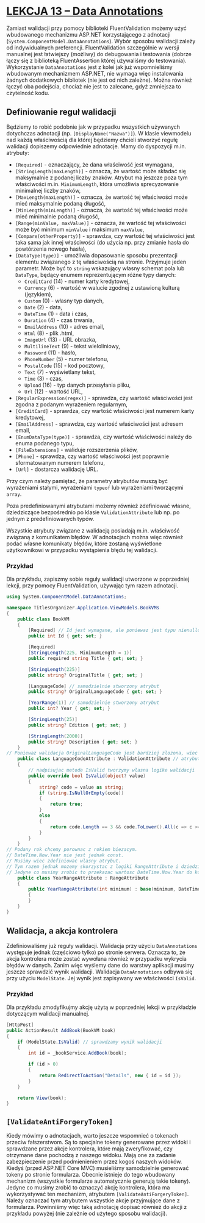 # [LEKCJA 13 – Data Annotations](https://kurs.szkoladotneta.pl/zostan-programista-asp-net/tydzien-8-od-widoku-do-modelu/lekcja-13-data-annotations/)
Zamiast walidacji przy pomocy biblioteki FluentValidation możemy użyć wbudowanego mechanizmu ASP.NET korzystającego z adnotacji (`System.ComponentModel.DataAnnotations`). Wybór sposobu walidacji zależy od indywidualnych preferencji. FluentValidation szczególnie w wersji manualnej jest łatwiejszy (możliwy) do debugowania i testowania (dobrze łączy się z biblioteką FluentAssertion której używaliśmy do testowania). Wykorzystanie `DataAnnotations` jest z kolei jak już wspomnieliśmy wbudowanym mechanizmem ASP.NET, nie wymaga więc instalowania żadnych dodatkowych bibliotek (nie jest od nich zależne). Można również łączyć oba podejścia, chociaż nie jest to zalecane, gdyż zmniejsza to czytelność kodu.
## Definiowanie reguł walidacji
Będziemy to robić podobnie jak w przypadku wszystkich używanych dotychczas adnotacji (np. `[DisplayName("Nazwa")]`). W klasie viewmodelu nad każdą właściwością dla której będziemy chcieli stworzyć regułę walidacji dopiszemy odpowiednie adnotacje. Mamy do dyspozycji m.in. atrybuty:
* `[Required]` - oznaczający, że dana właściwość jest wymagana,
* `[StringLength(maxLength)]` - oznacza, że wartość może składać się maksymalnie z podanej liczby znaków. Atrybut ma jeszcze poza tym właściwości m.in. `MinimumLength`, która umożliwia sprecyzowanie minimalnej liczby znaków,
* `[MaxLength(maxLength)]` - oznacza, że wartość tej właściwości może mieć maksymalnie podaną długość,
* `[MinLength(minLength)]` - oznacza, że wartość tej właściwości może mieć minimalnie podaną długość,
* `[Range(minValue, maxValue)]` - oznacza, że wartość tej właściwości może być minimum `minValue` i maksimum `maxValue`,
* `[Compare(otherProperty)]` - sprawdza, czy wartość tej właściwości jest taka sama jak innej właściwości (do użycia np. przy zmianie hasła do powtórzenia nowego hasła),
* `[DataType(type)]` - umożliwia dopasowanie sposobu prezentacji elementu związanego z tę właściwością na stronie. Przyjmuje jeden parametr. Może być to `string` wskazujący własny schemat pola lub `DataType`, będący enumem reprezentującym różne typy danych:
    * `CreditCard` (14) - numer karty kredytowej,
    * `Currency` (6) - wartość w walucie zgodnej z ustawioną kulturą (językiem),
    * `Custom` (0) - własny typ danych,
    * `Date` (2) - data,
    * `DateTime` (1) - data i czas,
    * `Duration` (4) - czas trwania,
    * `EmailAddress` (10) - adres email,
    * `Html` (8) - plik .html,
    * `ImageUrl` (13) - URL obrazka,
    * `MultilineText` (9) - tekst wieloliniowy,
    * `Password` (11) - hasło,
    * `PhoneNumber` (5) - numer telefonu,
    * `PostalCode` (15) - kod pocztowy,
    * `Text` (7) - wyświetlany tekst,
    * `Time` (3) - czas,
    * `Upload` (16) - typ danych przesyłania pliku,
    * `Url` (12) - wartość URL,
* `[RegularExpression(regex)]` - sprawdza, czy wartość właściwości jest zgodna z podanym wyrażeniem regularnym,
* `[CreditCard]` - sprawdza, czy wartość właściwości jest numerem karty kredytowej,
* `[EmailAddress]` - sprawdza, czy wartość właściwości jest adresem email,
* `[EnumDataType(type)]` - sprawdza, czy wartość właściwości należy do enuma podanego typu,
* `[FileExtensions]` - waliduje rozszerzenia plików,
* `[Phone]` - sprawdza, czy wartość właściwości jest poprawnie sformatowanym numerem telefonu,
* `[Url]` - dostarcza walidację URL.

Przy czym należy pamiętać, że parametry atrybutów muszą być wyrażeniami stałymi, wyrażeniami `typeof` lub wyrażeniami tworzącymi `array`.

Poza predefiniowanymi atrybutami możemy również zdefiniować własne, dziedziczące bezpośrednio po klasie `ValidationAttribute` lub np. po jednym z predefiniowanych typów.

Wszystkie atrybuty związane z walidacją posiadają m.in. właściwość związaną z komunikatem błędów. W adnotacjach można więc również podać własne komunikaty błędów, które zostaną wyświetlone użytkownikowi w przypadku wystąpienia błędu tej walidacji.
### Przykład
Dla przykładu, zapiszmy sobie reguły walidacji utworzone w poprzedniej lekcji, przy pomocy FluentValidation, używając tym razem adnotacji.
```csharp
using System.ComponentModel.DataAnnotations;

namespace TitlesOrganizer.Application.ViewModels.BookVMs
{
    public class BookVM
    {
        [Required] // Id jest wymagane, ale poniewaz jest typu nienullowalnego, wiec nie trzeba nawet podawac tego atrybutu, bo jest to wowczas zachowanie domyslne
        public int Id { get; set; }

        [Required]
        [StringLength(225, MinimumLength = 1)]
        public required string Title { get; set; }

        [StringLength(225)]
        public string? OriginalTitle { get; set; }

        [LanguageCode] // samodzielnie stworzony atrybut
        public string? OriginalLanguageCode { get; set; }

        [YearRange(1)] // samodzielnie stworzony atrybut
        public int? Year { get; set; }

        [StringLength(25)]
        public string? Edition { get; set; }

        [StringLength(2000)]
        public string? Description { get; set; }
    }
// Poniewaz walidacja OriginalLanguageCode jest bardziej zlozona, wiec musimy ja zdefiniowac w osobnej klasie
    public class LanguageCodeAttribute : ValidationAttribute // atrybuty zapewniajace walidacje musza dziedziczyc po klasie ValidationAttribute
    {
        // nadpisujac metode IsValid tworzymy wlasna logike walidacji
        public override bool IsValid(object? value)
        {
            string? code = value as string;
            if (string.IsNullOrEmpty(code))
            {
                return true;
            }
            else
            {
                return code.Length == 3 && code.ToLower().All(c => c >= 'a' && c <= 'z');
            }
        }
    }
// Podany rok chcemy porownac z rokiem biezacym.
// DateTime.Now.Year nie jest jednak const.
// Musimy wiec zdefiniowac wlasny atrybut.
// Tym razem jednak mozemy skorzystac z logiki RangeAttribute i dziedziczyc po tej wlasnie klasie.
// Jedyne co musimy zrobic to przekazac wartosc DateTime.Now.Year do konstruktora klasy bazowej.
    public class YearRangeAttribute : RangeAttribute
    {
        public YearRangeAttribute(int minimum) : base(minimum, DateTime.Now.Year)
        {
        }
    }
}
```
## Walidacja, a akcja kontrolera
Zdefiniowaliśmy już reguły walidacji. Walidacja przy użyciu `DataAnnotations` występuje jednak (częściowo tylko) po stronie serwera. Oznacza to, że akcja kontrolera może zostać wywołana również w przypadku wykrycia błędów w danych. Zanim więc wyślemy dane do warstwy aplikacji musimy jeszcze sprawdzić wynik walidacji. Walidacja `DataAnnotations` odbywa się przy użyciu `ModelState`. Jej wynik jest zapisywany we właściwości `IsValid`.
### Przykład
Dla przykładu zmodyfikujmy akcję użytą w poprzedniej lekcji w przykładzie dotyczącym walidacji manualnej.
```csharp
[HttpPost]
public ActionResult AddBook(BookVM book)
{
    if (ModelState.IsValid) // sprawdzamy wynik walidacji
    {
        int id = _bookService.AddBook(book);

        if (id > 0)
        {
            return RedirectToAction("Details", new { id = id });
        }
    }

    return View(book);
}
```
## `[ValidateAntiForgeryToken]`
Kiedy mówimy o adnotacjach, warto jeszcze wspomnieć o tokenach przeciw fałszerstwom. Są to specjalne tokeny generowane przez widoki i sprawdzane przez akcje kontrolera, które mają zweryfikować, czy otrzymane dane pochodzą z naszego widoku. Mają one za zadanie zabezpieczenie przed podmienieniem przez kogoś naszych widoków. Kiedyś (przed ASP.NET Core MVC) musieliśmy samodzielnie generować tokeny po stronie formularza. Obecnie istnieje do tego wbudowany mechanizm (wszystkie formularze automatycznie generują takie tokeny). Jedyne co musimy zrobić to oznaczyć akcję kontrolera, która ma wykorzystywać ten mechanizm, atrybutem `[ValidateAntiForgeryToken]`. Należy oznaczać tym atrybutem wszystkie akcje przyjmujące dane z formularza. Powinniśmy więc taką adnotację dopisać również do akcji z przykładu powyżej (nie zależnie od użytego sposobu walidacji).